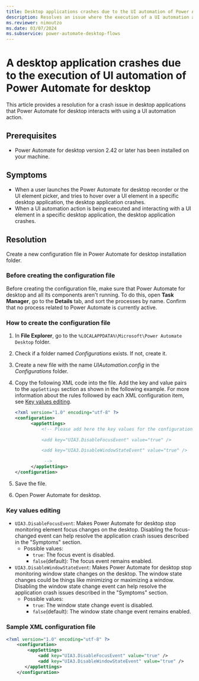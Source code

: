 ```yaml
---
title: Desktop applications crashes due to the UI automation of Power Automate for desktop
description: Resolves an issue where the execution of a UI automation action using Power Automate for desktop causes the desktop application being interacted with to crash.
ms.reviewer: nimoutzo
ms.date: 03/07/2024
ms.subservice: power-automate-desktop-flows
---
```

# A desktop application crashes due to the execution of UI automation of Power Automate for desktop

This article provides a resolution for a crash issue in desktop applications that Power Automate for desktop interacts with using a UI automation action.

## Prerequisites

- Power Automate for desktop version 2.42 or later has been installed on your machine.

## Symptoms

- When a user launches the Power Automate for desktop recorder or the UI element picker, and tries to hover over a UI element in a specific desktop application, the desktop application crashes.
- When a UI automation action is being executed and interacting with a UI element in a specific desktop application, the desktop application crashes.

## Resolution

Create a new configuration file in Power Automate for desktop installation folder.

### Before creating the configuration file

Before creating the configuration file, make sure that Power Automate for desktop and all its components aren't running. To do this, open **Task Manager**, go to the **Details** tab, and sort the processes by name. Confirm that no process related to Power Automate is currently active.

### How to create the configuration file

1. In **File Explorer**, go to the `%LOCALAPPDATA%\Microsoft\Power Automate Desktop` folder.
2. Check if a folder named *Configurations* exists. If not, create it.
3. Create a new file with the name *UIAutomation.config* in the *Configurations* folder.
4. Copy the following XML code into the file. Add the key and value pairs to the `appSettings` section as shown in the following example. For more information about the rules followed by each XML configuration item, see [Key values editing](#key-values-editing).

    ```xml
    <?xml version="1.0" encoding="utf-8" ?>
    <configuration>
          <appSettings>
              <!-- Please add here the key values for the configuration. See examples below:
    
              <add key="UIA3.DisableFocusEvent" value="true" />
    
              <add key="UIA3.DisableWindowStateEvent" value="true" />
    
               -->
          </appSettings>
    </configuration>
    ```

5. Save the file.
6. Open Power Automate for desktop.

### Key values editing

- `UIA3.DisableFocusEvent`: Makes Power Automate for desktop stop monitoring element focus changes on the desktop. Disabling the focus-changed event can help resolve the application crash issues described in the "Symptoms" section.
  - Possible values:
    - `true`: The focus event is disabled.
    - `false`(default): The focus event remains enabled.
- `UIA3.DisableWindowStateEvent`: Makes Power Automate for desktop stop monitoring window state changes on the desktop. The window state changes could be things like minimizing or maximizing a window. Disabling the window state change event can help resolve the application crash issues described in the "Symptoms" section.
  - Possible values:
    - `true`: The window state change event is disabled.
    - `false`(default): The window state change event remains enabled.

### Sample XML configuration file

```xml
<?xml version="1.0" encoding="utf-8" ?>
    <configuration>
        <appSettings>
			<add key="UIA3.DisableFocusEvent" value="true" />
			<add key="UIA3.DisableWindowStateEvent" value="true" />
       </appSettings>
    </configuration>
```

